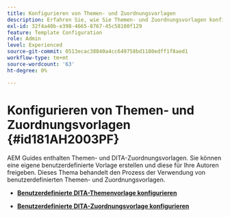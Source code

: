 ```yaml
---
title: Konfigurieren von Themen- und Zuordnungsvorlagen
description: Erfahren Sie, wie Sie Themen- und Zuordnungsvorlagen konfigurieren
exl-id: 32f4a40b-e398-4665-8767-45c58100f129
feature: Template Configuration
role: Admin
level: Experienced
source-git-commit: 0513ecac38840a4cc649758bd1180edff1f8aed1
workflow-type: tm+mt
source-wordcount: '63'
ht-degree: 0%

---
```


# Konfigurieren von Themen- und Zuordnungsvorlagen {#id181AH2003PF}

AEM Guides enthalten Themen- und DITA-Zuordnungsvorlagen. Sie können eine eigene benutzerdefinierte Vorlage erstellen und diese für Ihre Autoren freigeben. Dieses Thema behandelt den Prozess der Verwendung von benutzerdefinierten Themen- und Zuordnungsvorlagen.

- **[Benutzerdefinierte DITA-Themenvorlage konfigurieren](conf-template-tags-custom-dita-topic-template.md)**

- **[Benutzerdefinierte DITA-Zuordnungsvorlage konfigurieren](conf-template-tags-custom-dita-map-templates.md)**
